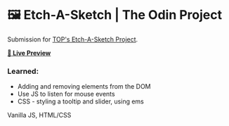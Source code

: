 # 🖼️ Etch-A-Sketch | The Odin Project

Submission for [TOP's Etch-A-Sketch Project](https://www.theodinproject.com/lessons/foundations-etch-a-sketch).

**[🔗 Live Preview](1ynelle.github.io/etch-a-sketch)**

### Learned:

- Adding and removing elements from the DOM
- Use JS to listen for mouse events
- CSS - styling a tooltip and slider, using ems

Vanilla JS, HTML/CSS
